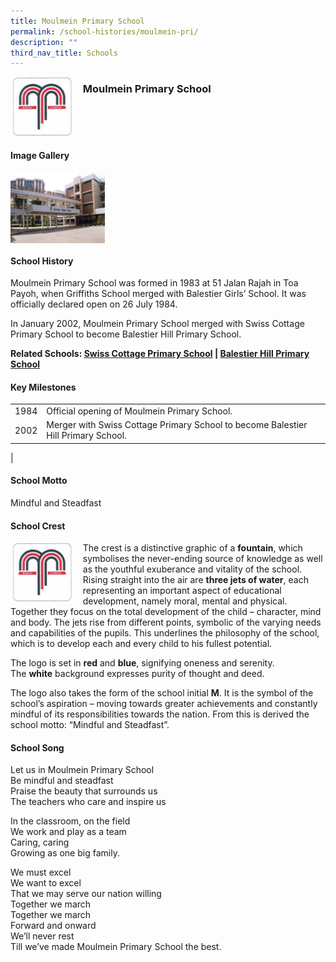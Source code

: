 ```yaml
---
title: Moulmein Primary School
permalink: /school-histories/moulmein-pri/
description: ""
third_nav_title: Schools
---
```

<img src="/images/moulmeinpri1.png" style="width:20%;margin-right:15px;" align = "left">

### **Moulmein Primary School**

<br clear="left">

#### **Image Gallery**

<p><a href="https://staging.d1yxymztqoj7qn.amplifyapp.com/images/moulmeinpri2.jpg">  
<img src="/images/moulmeinpri2.jpg" style="width:30%;margin-right:15px;" align = "left">
</a></p>

<br clear="left">

#### **School History**
Moulmein Primary School was formed in 1983 at 51 Jalan Rajah in Toa Payoh, when Griffiths School merged with Balestier Girls’ School. It was officially declared open on 26 July 1984.

In January 2002, Moulmein Primary School merged with Swiss Cottage Primary School to become Balestier Hill Primary School.

**Related Schools: [Swiss Cottage Primary School](https://staging.d1yxymztqoj7qn.amplifyapp.com/school-histories/swiss-cottage-pri/) | [Balestier Hill Primary School](https://staging.d1yxymztqoj7qn.amplifyapp.com/school-histories/balestier-hill-pri/)**

#### **Key Milestones**

|  |  |
|:---:|---|
| 1984 | Official opening of Moulmein Primary School. |
| 2002 | Merger with Swiss Cottage Primary School to become Balestier Hill Primary School. |
|

#### **School Motto**
Mindful and Steadfast

#### **School Crest**
<img src="/images/moulmeinpri1.png" style="width:20%;margin-right:15px;" align = "left">

The crest is a distinctive graphic of a **fountain**, which symbolises the never-ending source of knowledge as well as the youthful exuberance and vitality of the school. Rising straight into the air are **three jets of water**, each representing an important aspect of educational development, namely moral, mental and physical. Together they focus on the total development of the child – character, mind and body. The jets rise from different points, symbolic of the varying needs and capabilities of the pupils. This underlines the philosophy of the school, which is to develop each and every child to his fullest potential.

The logo is set in **red** and **blue**, signifying oneness and serenity. The **white** background expresses purity of thought and deed.

The logo also takes the form of the school initial **M**. It is the symbol of the school’s aspiration – moving towards greater achievements and constantly mindful of its responsibilities towards the nation. From this is derived the school motto: “Mindful and Steadfast”.

#### **School Song**
Let us in Moulmein Primary School<br>
Be mindful and steadfast<br>
Praise the beauty that surrounds us<br>
The teachers who care and inspire us

In the classroom, on the field<br>
We work and play as a team<br>
Caring, caring<br>
Growing as one big family.

We must excel<br>
We want to excel<br>
That we may serve our nation willing<br>
Together we march<br>
Together we march<br>
Forward and onward<br>
We’ll never rest<br>
Till we’ve made Moulmein Primary School the best.